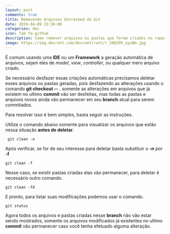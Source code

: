 ```yaml
---
layout: post
comments: true
title: Removendo Arquivos Untracked do Git
date: 2019-04-09 23:36:00
categories: dev
icon: fab fa-github
description: Como remover arquivos ou pastas que foram criados no repositório do git, que não removidos usando checkout --  ...
image: https://img.devrant.com/devrant/rant/r_208395_eyoBm.jpg
---
```



É comum usando uma **IDE** ou um **Framework** a geração automática de arquivos, sejam eles de *model*, *view*, *controller*, ou qualquer mero arquivo criado.  

Se necessário desfazer essas criações automáticas precisamos deletar esses arquivos ou pastas geradas, pois desfazendo as alterações usando o comando **git checkout -- .** somente as alterações em arquivos que já existem no ultimo **commit** vão ser desfeitas, mas todas as pastas e arquivos novos ainda vão permanecer em seu **branch** atual para serem commitados.  

Para resolver isso é bem simples, basta seguir as instruções.  

Utilize o comando abaixo somente para visualizar os arquivos que estão nessa situação **antes de deletar**.


     git clean -n

Após verificar, se for de seu interesse para deletar basta substituir o **-n** por **-f**  

    git clean -f  

Nesse caso, se existir pastas criadas elas vão permanecer, para deletar é necessário outro comando.  

    git clean -fd  
E pronto, para listar suas modificações podemos usar o comando.

    git status
Agora todos os arquivos e pastas criadas nesse **branch** não vão estar sendo mostrados, somente os arquivos modificados já existentes no ultimo **commit** vão permanecer caso você tenha efetuado alguma alteração.
